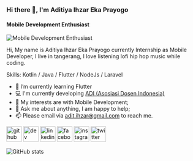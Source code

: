### Hi there 👋, I'm Aditiya Ihzar Eka Prayogo

#### Mobile Development Enthusiast
![Mobile Development Enthusiast](http://planet-design.com.ua/wp-content/uploads/2013/01/wp_Desktop.jpg)

Hi, My name is Aditiya Ihzar Eka Prayogo currently Internship as Mobile Developer, I live in tangerang, I love listening lofi hip hop music while coding.

Skills: Kotlin / Java / Flutter / NodeJs / Laravel

- 🌱 I’m currently learning Flutter 
- 💻 I'm currently developing <a href="https://play.google.com/store/apps/details?id=com.asosiasidosenindonesia.adi&hl=in">ADI (Asosiasi Dosen Indonesia)</a>
- 🤔 My interests are with Mobile Development;
- 💬 Ask me about anything, I am happy to help;
- 📫 Please email via adit.ihzar@gmail.com to reach me.


[<img src='https://cdn.jsdelivr.net/npm/simple-icons@3.0.1/icons/github.svg' alt='github' height='40'>](https://github.com/aditPrayogo)   [<img src='https://cdn.jsdelivr.net/npm/simple-icons@3.0.1/icons/dev-dot-to.svg' alt='dev' height='40'>](https://dev.to/aditprayogo)   [<img src='https://cdn.jsdelivr.net/npm/simple-icons@3.0.1/icons/linkedin.svg' alt='linkedin' height='40'>](https://www.linkedin.com/in/aditprayogodev/)   [<img src='https://cdn.jsdelivr.net/npm/simple-icons@3.0.1/icons/facebook.svg' alt='facebook' height='40'>](https://www.facebook.com/Alexylisia)   [<img src='https://cdn.jsdelivr.net/npm/simple-icons@3.0.1/icons/instagram.svg' alt='instagram' height='40'>](https://www.instagram.com/aditPryogo/)  [<img src='https://cdn.jsdelivr.net/npm/simple-icons@3.0.1/icons/twitter.svg' alt='twitter' height='40'>](https://twitter.com/PrayogoAditiya)    

![GitHub stats](https://github-readme-stats.vercel.app/api?username=aditPrayogo&show_icons=true&bg_color=424344&title_color=fff&icon_color=fff&text_color=d9a618&show_owner=false)
